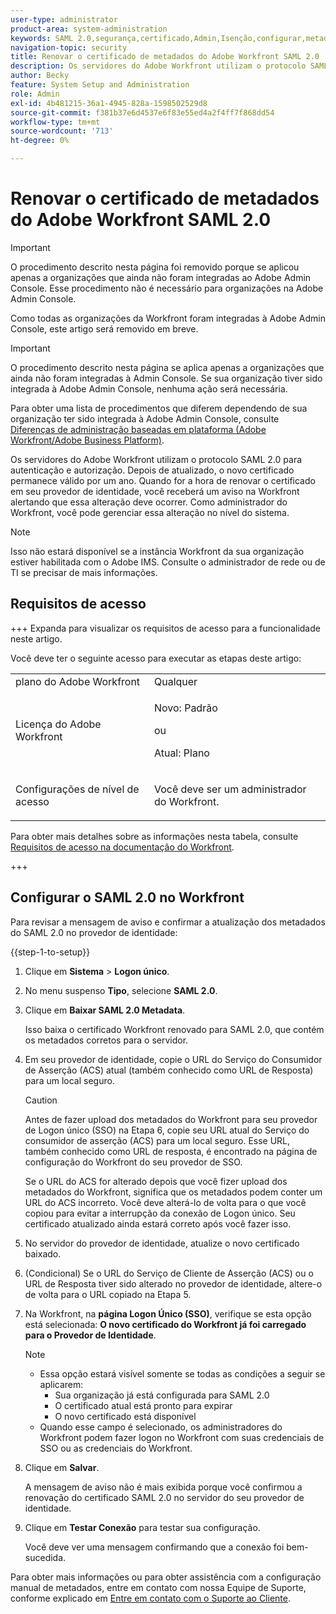 ```yaml
---
user-type: administrator
product-area: system-administration
keywords: SAML 2.0,segurança,certificado,Admin,Isenção,configurar,metadados
navigation-topic: security
title: Renovar o certificado de metadados do Adobe Workfront SAML 2.0
description: Os servidores do Adobe Workfront utilizam o protocolo SAML 2.0 para autenticação e autorização. Depois de atualizado, o novo certificado permanece válido por um ano. Quando for a hora de renovar o certificado em seu provedor de identidade, você receberá um aviso na Workfront alertando que essa alteração deve ocorrer. Como administrador do Workfront, você pode gerenciar essa alteração no nível do sistema.
author: Becky
feature: System Setup and Administration
role: Admin
exl-id: 4b481215-36a1-4945-828a-1598502529d8
source-git-commit: f381b37e6d4537e6f83e55ed4a2f4ff7f868dd54
workflow-type: tm+mt
source-wordcount: '713'
ht-degree: 0%

---
```


# Renovar o certificado de metadados do Adobe Workfront SAML 2.0

>[!IMPORTANT]
>
>O procedimento descrito nesta página foi removido porque se aplicou apenas a organizações que ainda não foram integradas ao Adobe Admin Console. Esse procedimento não é necessário para organizações na Adobe Admin Console.
>
>Como todas as organizações da Workfront foram integradas à Adobe Admin Console, este artigo será removido em breve.

<!--DELETE ME MARCH 2026-->

>[!IMPORTANT]
>
>O procedimento descrito nesta página se aplica apenas a organizações que ainda não foram integradas à Admin Console. Se sua organização tiver sido integrada à Adobe Admin Console, nenhuma ação será necessária.
>
>Para obter uma lista de procedimentos que diferem dependendo de sua organização ter sido integrada à Adobe Admin Console, consulte [Diferenças de administração baseadas em plataforma (Adobe Workfront/Adobe Business Platform)](../../../administration-and-setup/get-started-wf-administration/actions-in-admin-console.md).

Os servidores do Adobe Workfront utilizam o protocolo SAML 2.0 para autenticação e autorização. Depois de atualizado, o novo certificado permanece válido por um ano. Quando for a hora de renovar o certificado em seu provedor de identidade, você receberá um aviso na Workfront alertando que essa alteração deve ocorrer. Como administrador do Workfront, você pode gerenciar essa alteração no nível do sistema.

<!--Use this Important note box in the last few weeks before each update.

You must take action to update the metadata in your identity provider with the information from the renewed certificate before the specified date. Mismatched certificates can keep your users from logging in to Workfront after November 22, 2022.
 
-->

>[!NOTE]
>
>Isso não estará disponível se a instância Workfront da sua organização estiver habilitada com o Adobe IMS. Consulte o administrador de rede ou de TI se precisar de mais informações.

## Requisitos de acesso

+++ Expanda para visualizar os requisitos de acesso para a funcionalidade neste artigo.

Você deve ter o seguinte acesso para executar as etapas deste artigo:

<table style="table-layout:auto"> 
 <col> 
 <col> 
 <tbody> 
  <tr> 
   <td role="rowheader">plano do Adobe Workfront</td> 
   <td>Qualquer</td> 
  </tr> 
 <tr> 
  <td role="rowheader">Licença do Adobe Workfront</td> 
  <td> <p>Novo: Padrão </p>
 <p>ou</p> 
<p>Atual: Plano </p> 
</td> 
 </tr>   
 <tr> 
   <td role="rowheader">Configurações de nível de acesso</td> 
   <td> <p>Você deve ser um administrador do Workfront.</p> </td> 
  </tr> 
 </tbody> 
</table>

Para obter mais detalhes sobre as informações nesta tabela, consulte [Requisitos de acesso na documentação do Workfront](/help/quicksilver/administration-and-setup/add-users/access-levels-and-object-permissions/access-level-requirements-in-documentation.md).

+++

## Configurar o SAML 2.0 no Workfront

Para revisar a mensagem de aviso e confirmar a atualização dos metadados do SAML 2.0 no provedor de identidade:

{{step-1-to-setup}}

1. Clique em **Sistema** > **Logon único**.

1. No menu suspenso **Tipo**, selecione **SAML 2.0**.

1. Clique em **Baixar SAML 2.0 Metadata**.

   Isso baixa o certificado Workfront renovado para SAML 2.0, que contém os metadados corretos para o servidor.

1. Em seu provedor de identidade, copie o URL do Serviço do Consumidor de Asserção (ACS) atual (também conhecido como URL de Resposta) para um local seguro.

   >[!CAUTION]
   >
   >Antes de fazer upload dos metadados do Workfront para seu provedor de Logon único (SSO) na Etapa 6, copie seu URL atual do Serviço do consumidor de asserção (ACS) para um local seguro. Esse URL, também conhecido como URL de resposta, é encontrado na página de configuração do Workfront do seu provedor de SSO.
   >
   >
   >Se o URL do ACS for alterado depois que você fizer upload dos metadados do Workfront, significa que os metadados podem conter um URL do ACS incorreto. Você deve alterá-lo de volta para o que você copiou para evitar a interrupção da conexão de Logon único. Seu certificado atualizado ainda estará correto após você fazer isso.

1. No servidor do provedor de identidade, atualize o novo certificado baixado.
1. (Condicional) Se o URL do Serviço de Cliente de Asserção (ACS) ou o URL de Resposta tiver sido alterado no provedor de identidade, altere-o de volta para o URL copiado na Etapa 5.
1. Na Workfront, na **página Logon Único (SSO)**, verifique se esta opção está selecionada: **O novo certificado do Workfront já foi carregado para o Provedor de Identidade**.

   >[!NOTE]
   >
   >* Essa opção estará visível somente se todas as condições a seguir se aplicarem:
   >   * Sua organização já está configurada para SAML 2.0
   >   * O certificado atual está pronto para expirar
   >   * O novo certificado está disponível
   >* Quando esse campo é selecionado, os administradores do Workfront podem fazer logon no Workfront com suas credenciais de SSO ou as credenciais do Workfront.

1. Clique em **Salvar**.

   A mensagem de aviso não é mais exibida porque você confirmou a renovação do certificado SAML 2.0 no servidor do seu provedor de identidade.

1. Clique em **Testar Conexão** para testar sua configuração.

   Você deve ver uma mensagem confirmando que a conexão foi bem-sucedida.

Para obter mais informações ou para obter assistência com a configuração manual de metadados, entre em contato com nossa Equipe de Suporte, conforme explicado em [Entre em contato com o Suporte ao Cliente](../../../workfront-basics/tips-tricks-and-troubleshooting/contact-customer-support.md).
